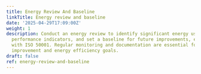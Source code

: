 ```yaml
---
title: Energy Review And Baseline
linkTitle: Energy review and baseline
date: '2025-04-29T17:09:00Z'
weight: 1
description: Conduct an energy review to identify significant energy uses, establish
  performance indicators, and set a baseline for future improvements, ensuring compliance
  with ISO 50001. Regular monitoring and documentation are essential for continuous
  improvement and energy efficiency goals.
draft: false
ref: energy-review-and-baseline
---
```


